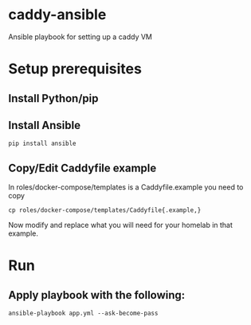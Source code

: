 # caddy-ansible
Ansible playbook for setting up a caddy VM


# Setup prerequisites

## Install Python/pip

## Install Ansible
```
pip install ansible
```

## Copy/Edit Caddyfile example
In roles/docker-compose/templates is a Caddyfile.example you need to copy
```
cp roles/docker-compose/templates/Caddyfile{.example,}
```
Now modify and replace what you will need for your homelab in that example.

# Run

## Apply playbook with the following:
```
ansible-playbook app.yml --ask-become-pass
```
